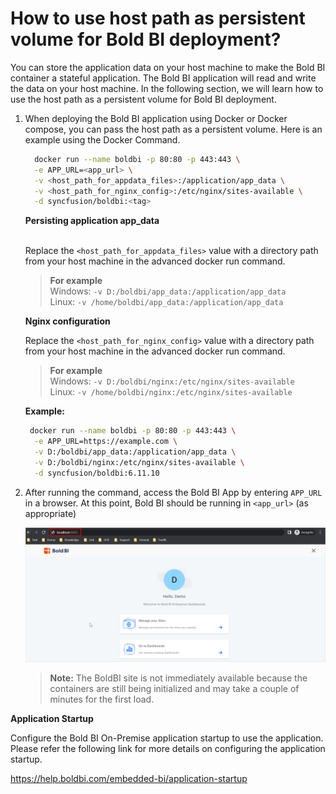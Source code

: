 # How to use host path as persistent volume for Bold BI deployment?

You can store the application data on your host machine to make the Bold BI container a stateful application. The Bold BI application will read and write the data on your host machine. In the following section, we will learn how to use the host path as a persistent volume for Bold BI deployment.

1. When deploying the Bold BI application using Docker or Docker compose, you can pass the host path as a persistent volume. Here is an example using the Docker Command.
   
   ```sh
     docker run --name boldbi -p 80:80 -p 443:443 \
     -e APP_URL=<app_url> \
     -v <host_path_for_appdata_files>:/application/app_data \
     -v <host_path_for_nginx_config>:/etc/nginx/sites-available \
     -d syncfusion/boldbi:<tag>
   ```
  
    <b>Persisting application app_data</b> </br></br>
     
    Replace the `<host_path_for_appdata_files>` value with a directory path from your host machine in the advanced docker run command.

   > **For example**<br/>
   > Windows: `-v D:/boldbi/app_data:/application/app_data`<br/>
   > Linux: `-v /home/boldbi/app_data:/application/app_data`

   <b>Nginx configuration</b>

   Replace the `<host_path_for_nginx_config>` value with a directory path from your host machine in the advanced docker run command.

   > **For example**<br/>
   > Windows: `-v D:/boldbi/nginx:/etc/nginx/sites-available`<br/>
   > Linux: `-v /home/boldbi/nginx:/etc/nginx/sites-available`

   <b>Example:</b>
   ```sh
    docker run --name boldbi -p 80:80 -p 443:443 \
     -e APP_URL=https://example.com \
     -v D:/boldbi/app_data:/application/app_data \
     -v D:/boldbi/nginx:/etc/nginx/sites-available \
     -d syncfusion/boldbi:6.11.10
   ``` 
3. After running the command, access the Bold BI App by entering `APP_URL` in a browser. At this point, Bold BI should be running in `<app_url>` (as appropriate)

   ![docker-compose-startup](/docs/images/docker-startup.png)
 
    > **Note:**
   > The BoldBI site is not immediately available because the containers are still being initialized and may take a couple of minutes for the first load.

**Application Startup**

Configure the Bold BI On-Premise application startup to use the application. Please refer the following link for more details on configuring the application startup.

https://help.boldbi.com/embedded-bi/application-startup
